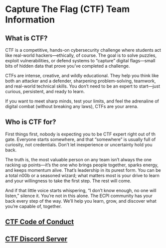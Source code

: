 # Capture The Flag (CTF) Team Information
## What is CTF?
CTF is a competitive, hands-on cybersecurity challenge where students act like real-world hackers—ethically, of course. The goal is to solve puzzles, exploit vulnerabilities, or defend systems to “capture” digital flags—small bits of hidden data that prove you’ve completed a challenge.

CTFs are intense, creative, and wildly educational. They help you think like both an attacker and a defender, sharpening problem-solving, teamwork, and real-world technical skills. You don’t need to be an expert to start—just curious, persistent, and ready to learn.

If you want to meet sharp minds, test your limits, and feel the adrenaline of digital combat (without breaking any laws), CTFs are your arena.

## Who is CTF for?
First things first, nobody is expecting you to be CTF expert right out of th gate. Everyone starts somewhere, and that “somewhere” is usually full of curiosity, not credentials. Don’t let inexperience or uncertainty hold you back.

The truth is, the most valuable person on any team isn’t always the one racking up points—it’s the one who brings people together, sparks energy, and keeps momentum alive. That’s leadership in its purest form. You can be a total n00b or a seasoned wizard; what matters most is your drive to learn and your willingness to take the first step. The rest will come.

And if that little voice starts whispering, “I don’t know enough, no one will listen,” silence it. You’re not in this alone. The ECPI community has your back every step of the way. We’ll help you learn, grow, and discover what you’re capable of, together.

## [CTF Code of Conduct](CodeOfConduct.md)
## [CTF Discord Server](https://discord.gg/gU4GedW7gE)
